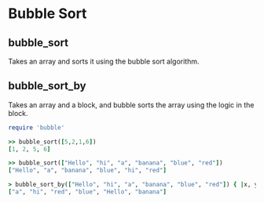 # Bubble Sort

## bubble_sort
Takes an array and sorts it using the bubble sort algorithm.

## bubble_sort_by
Takes an array and a block, and bubble sorts the array using the logic in the block.



```Ruby
require 'bubble'

>> bubble_sort([5,2,1,6])
[1, 2, 5, 6]

>> bubble_sort(["Hello", "hi", "a", "banana", "blue", "red"])
["Hello", "a", "banana", "blue", "hi", "red"]

> bubble_sort_by(["Hello", "hi", "a", "banana", "blue", "red"]) { |x, y| x.length - y.length }
["a", "hi", "red", "blue", "Hello", "banana"]

```
